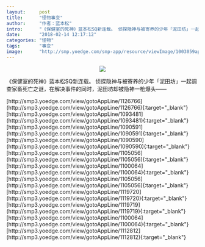 ```yaml
---
layout:     post
title:      "怪物事变"
author:     "作者：蓝本松"
intro:      "《保健室的死神》蓝本松SQ新连载。 ​侦探隐神与被寄养的少年「泥田坊」一起调查家畜死亡之谜，在解决事件的同时，泥田坊却被隐神一枪爆头——"
date:       "2018-02-14 12:17:12"
categories: "怪物"
tags:       "事变"
image:      "http://smp.yoedge.com/smp-app/resource/viewImage/1003059appline.png"
---
```

<div style="text-align: center">
<p><img src="http://smp.yoedge.com/smp-app/resource/viewImage/1003059appline.png"/></p>
</div>
<p class="post-meta">
<span>《保健室的死神》蓝本松SQ新连载。 ​侦探隐神与被寄养的少年「泥田坊」一起调查家畜死亡之谜，在解决事件的同时，泥田坊却被隐神一枪爆头——</span>
</p>
[http://smp3.yoedge.com/view/gotoAppLine/1126766](http://smp3.yoedge.com/view/gotoAppLine/1126766){:target="_blank"}
[http://smp3.yoedge.com/view/gotoAppLine/1093481](http://smp3.yoedge.com/view/gotoAppLine/1093481){:target="_blank"}
[http://smp3.yoedge.com/view/gotoAppLine/1090591](http://smp3.yoedge.com/view/gotoAppLine/1090591){:target="_blank"}
[http://smp3.yoedge.com/view/gotoAppLine/1090590](http://smp3.yoedge.com/view/gotoAppLine/1090590){:target="_blank"}
[http://smp3.yoedge.com/view/gotoAppLine/1105056](http://smp3.yoedge.com/view/gotoAppLine/1105056){:target="_blank"}
[http://smp3.yoedge.com/view/gotoAppLine/1100064](http://smp3.yoedge.com/view/gotoAppLine/1100064){:target="_blank"}
[http://smp3.yoedge.com/view/gotoAppLine/1105056](http://smp3.yoedge.com/view/gotoAppLine/1105056){:target="_blank"}
[http://smp3.yoedge.com/view/gotoAppLine/1119720](http://smp3.yoedge.com/view/gotoAppLine/1119720){:target="_blank"}
[http://smp3.yoedge.com/view/gotoAppLine/1119719](http://smp3.yoedge.com/view/gotoAppLine/1119719){:target="_blank"}
[http://smp3.yoedge.com/view/gotoAppLine/1100064](http://smp3.yoedge.com/view/gotoAppLine/1100064){:target="_blank"}
[http://smp3.yoedge.com/view/gotoAppLine/1112812](http://smp3.yoedge.com/view/gotoAppLine/1112812){:target="_blank"}



